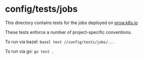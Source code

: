 # config/tests/jobs

This directory contains tests for the jobs deployed on [prow.k8s.io]

These tests enforce a number of project-specific conventions.

To run via bazel: `bazel test //config/tests/jobs/...`

To run via go: `go test .`

[prow.k8s.io]: https://prow.k8s.io
